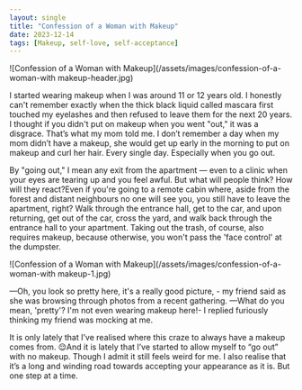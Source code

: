 ```yaml
---
layout: single
title: "Confession of a Woman with Makeup"
date: 2023-12-14
tags: [Makeup, self-love, self-acceptance]
---
```

![Confession of a Woman with Makeup](/assets/images/confession-of-a-woman-with makeup-header.jpg)

I started wearing makeup when I was around 11 or 12 years old. I honestly can't remember exactly when the thick black liquid called mascara first touched my eyelashes and then refused to leave them for the next 20 years. I thought if you didn't put on makeup when you went "out," it was a disgrace. That’s what my mom told me. I don’t remember a day when my mom didn’t have a makeup, she would get up early in the morning to put on makeup and curl her hair. Every single day. Especially when you go out. 

By "going out," I mean any exit from the apartment — even to a clinic when your eyes are tearing up and you feel awful. But what will people think? How will they react?Even if you're going to a remote cabin where, aside from the forest and distant neighbours no one will see you, you still have to leave the apartment, right? Walk through the entrance hall, get to the car, and upon returning, get out of the car, cross the yard, and walk back through the entrance hall to your apartment. Taking out the trash, of course, also requires makeup, because otherwise, you won't pass the 'face control' at the dumpster. 

![Confession of a Woman with Makeup](/assets/images/confession-of-a-woman-with makeup-1.jpg)

&mdash;Oh, you look so pretty here, it's a really good picture, -  my friend said as she was browsing through photos from a recent gathering.
&mdash;What do you mean, 'pretty'? I'm not even wearing makeup here!-  I replied furiously thinking my friend was mocking at me. 

It is only lately that I’ve realised where this craze to always have a makeup comes from. 😌And it is lately that I’ve started to allow myself to “go out” with no makeup. Though I admit it still feels weird for me. I also realise that it’s a long and winding road towards accepting your appearance as it is. But one step at a time.  
